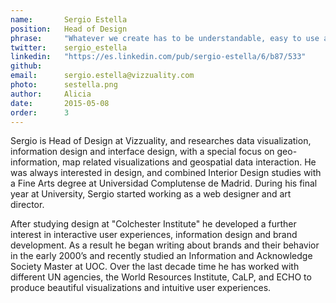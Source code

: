 ```yaml
---
name:       Sergio Estella
position:   Head of Design
phrase:     "Whatever we create has to be understandable, easy to use and of course beautiful!"
twitter:    sergio_estella
linkedin:   "https://es.linkedin.com/pub/sergio-estella/6/b87/533"
github:		
email:      sergio.estella@vizzuality.com
photo:		sestella.png
author:     Alicia
date:       2015-05-08
order: 		3
---
```


 Sergio is Head of Design at Vizzuality, and researches data visualization, information design and interface design, with a special focus on geo-information, map related visualizations and geospatial data interaction. He was always interested in design, and combined Interior Design studies with a Fine Arts degree at Universidad Complutense de Madrid. During his final year at University, Sergio started working as a web designer and art director. 

 After studying design at "Colchester Institute" he developed a further interest in interactive user experiences, information design and brand development. As a result he began writing about brands and their behavior in the early 2000’s and recently studied an Information and Acknowledge Society Master at UOC. Over the last decade time he has worked with different UN agencies, the World Resources Institute, CaLP, and ECHO to produce beautiful visualizations and intuitive user experiences.